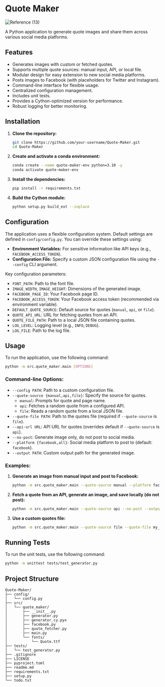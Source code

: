 # Quote Maker

![Reference (13)](https://user-images.githubusercontent.com/2623563/144739215-6b1cac28-fe6e-4ee0-8355-baa11443b1de.png)

A Python application to generate quote images and share them across various social media platforms.

## Features

-   Generates images with custom or fetched quotes.
-   Supports multiple quote sources: manual input, API, or local file.
-   Modular design for easy extension to new social media platforms.
-   Posts images to Facebook (with placeholders for Twitter and Instagram).
-   Command-line interface for flexible usage.
-   Centralized configuration management.
-   Includes unit tests.
-   Provides a Cython-optimized version for performance.
-   Robust logging for better monitoring.

## Installation

1.  **Clone the repository:**

    ```sh
    git clone https://github.com/your-username/Quote-Maker.git
    cd Quote-Maker
    ```

2.  **Create and activate a conda environment:**

    ```sh
    conda create --name quote-maker-env python=3.10 -y
    conda activate quote-maker-env
    ```

3.  **Install the dependencies:**

    ```sh
    pip install -r requirements.txt
    ```

4.  **Build the Cython module:**

    ```sh
    python setup.py build_ext --inplace
    ```

## Configuration

The application uses a flexible configuration system. Default settings are defined in `config/config.py`. You can override these settings using:

-   **Environment Variables:** For sensitive information like API keys (e.g., `FACEBOOK_ACCESS_TOKEN`).
-   **Configuration File:** Specify a custom JSON configuration file using the `--config` CLI argument.

Key configuration parameters:

-   `FONT_PATH`: Path to the font file.
-   `IMAGE_WIDTH`, `IMAGE_HEIGHT`: Dimensions of the generated image.
-   `FACEBOOK_PAGE_ID`: Your Facebook page ID.
-   `FACEBOOK_ACCESS_TOKEN`: Your Facebook access token (recommended via environment variable).
-   `DEFAULT_QUOTE_SOURCE`: Default source for quotes (`manual`, `api`, or `file`).
-   `QUOTE_API_URL`: URL for fetching quotes from an API.
-   `QUOTE_FILE_PATH`: Path to a local JSON file containing quotes.
-   `LOG_LEVEL`: Logging level (e.g., `INFO`, `DEBUG`).
-   `LOG_FILE`: Path to the log file.

## Usage

To run the application, use the following command:

```sh
python -m src.quote_maker.main [OPTIONS]
```

### Command-line Options:

-   `--config PATH`: Path to a custom configuration file.
-   `--quote-source {manual,api,file}`: Specify the source for quotes.
    -   `manual`: Prompts for quote and page name.
    -   `api`: Fetches a random quote from a configured API.
    -   `file`: Reads a random quote from a local JSON file.
-   `--quote-file PATH`: Path to the quotes file (required if `--quote-source` is `file`).
-   `--api-url URL`: API URL for quotes (overrides default if `--quote-source` is `api`).
-   `--no-post`: Generate image only, do not post to social media.
-   `--platform {facebook,all}`: Social media platform to post to (default: `facebook`).
-   `--output PATH`: Custom output path for the generated image.

### Examples:

1.  **Generate an image from manual input and post to Facebook:**

    ```sh
    python -m src.quote_maker.main --quote-source manual --platform facebook
    ```

2.  **Fetch a quote from an API, generate an image, and save locally (do not post):**

    ```sh
    python -m src.quote_maker.main --quote-source api --no-post --output my_quote.png
    ```

3.  **Use a custom quotes file:**

    ```sh
    python -m src.quote_maker.main --quote-source file --quote-file my_quotes.json
    ```

## Running Tests

To run the unit tests, use the following command:

```sh
python -m unittest tests/test_generator.py
```

## Project Structure

```
Quote-Maker/
├── config/
│   └── config.py
├── src/
│   └── quote_maker/
│       ├── __init__.py
│       ├── generator.py
│       ├── generator_cy.pyx
│       ├── facebook.py
│       ├── quote_fetcher.py
│       ├── main.py
│       └── fonts/
│           └── Quote.ttf
├── tests/
│   └── test_generator.py
├── .gitignore
├── LICENSE
├── pyproject.toml
├── readme.md
├── requirements.txt
├── setup.py
└── todo.txt
```